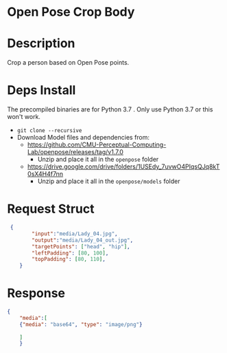 # Open Pose Crop Body
# Description
Crop a person based on Open Pose points.

# Deps Install

The precompiled binaries are for Python 3.7 . Only use Python 3.7 or this won't work.
- ```git clone --recursive```
- Download Model files and dependencies from: 
  - https://github.com/CMU-Perceptual-Computing-Lab/openpose/releases/tag/v1.7.0
    - Unzip and place it all in the ```openpose``` folder
  - https://drive.google.com/drive/folders/1USEdy_7uvwO4PIqsQJq8kT0sX4H4f7nn
    - Unzip and place it all in the ```openpose/models``` folder


# Request Struct
```json
 {
        "input":"media/Lady_04.jpg",
        "output":"media/Lady_04_out.jpg",
        "targetPoints": ["head", "hip"],
        "leftPadding": [80, 100],
        "topPadding": [80, 110],
    }
```

# Response
```json
{
    "media":[
    {"media": "base64", "type": "image/png"}
    
    ]
    }
```



